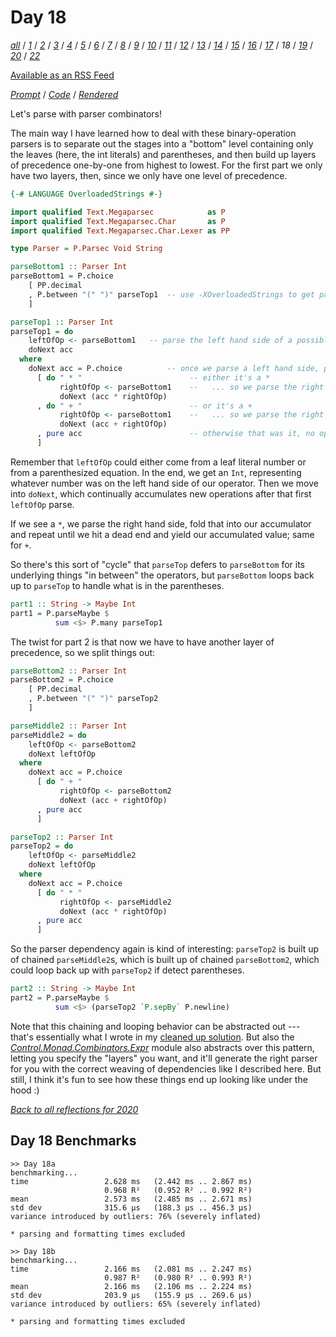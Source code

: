 Day 18
===

<!--
This section is generated and compiled by the build script at ./Build.hs from
the file `./reflections/day18.md`.  If you want to edit this, edit
that file instead!
-->

*[all][reflections]* / *[1][day01]* / *[2][day02]* / *[3][day03]* / *[4][day04]* / *[5][day05]* / *[6][day06]* / *[7][day07]* / *[8][day08]* / *[9][day09]* / *[10][day10]* / *[11][day11]* / *[12][day12]* / *[13][day13]* / *[14][day14]* / *[15][day15]* / *[16][day16]* / *[17][day17]* / *18* / *[19][day19]* / *[20][day20]* / *[22][day22]*

[reflections]: https://github.com/mstksg/advent-of-code-2020/blob/master/reflections.md
[day01]: https://github.com/mstksg/advent-of-code-2020/blob/master/reflections-out/day01.md
[day02]: https://github.com/mstksg/advent-of-code-2020/blob/master/reflections-out/day02.md
[day03]: https://github.com/mstksg/advent-of-code-2020/blob/master/reflections-out/day03.md
[day04]: https://github.com/mstksg/advent-of-code-2020/blob/master/reflections-out/day04.md
[day05]: https://github.com/mstksg/advent-of-code-2020/blob/master/reflections-out/day05.md
[day06]: https://github.com/mstksg/advent-of-code-2020/blob/master/reflections-out/day06.md
[day07]: https://github.com/mstksg/advent-of-code-2020/blob/master/reflections-out/day07.md
[day08]: https://github.com/mstksg/advent-of-code-2020/blob/master/reflections-out/day08.md
[day09]: https://github.com/mstksg/advent-of-code-2020/blob/master/reflections-out/day09.md
[day10]: https://github.com/mstksg/advent-of-code-2020/blob/master/reflections-out/day10.md
[day11]: https://github.com/mstksg/advent-of-code-2020/blob/master/reflections-out/day11.md
[day12]: https://github.com/mstksg/advent-of-code-2020/blob/master/reflections-out/day12.md
[day13]: https://github.com/mstksg/advent-of-code-2020/blob/master/reflections-out/day13.md
[day14]: https://github.com/mstksg/advent-of-code-2020/blob/master/reflections-out/day14.md
[day15]: https://github.com/mstksg/advent-of-code-2020/blob/master/reflections-out/day15.md
[day16]: https://github.com/mstksg/advent-of-code-2020/blob/master/reflections-out/day16.md
[day17]: https://github.com/mstksg/advent-of-code-2020/blob/master/reflections-out/day17.md
[day19]: https://github.com/mstksg/advent-of-code-2020/blob/master/reflections-out/day19.md
[day20]: https://github.com/mstksg/advent-of-code-2020/blob/master/reflections-out/day20.md
[day22]: https://github.com/mstksg/advent-of-code-2020/blob/master/reflections-out/day22.md

[Available as an RSS Feed][rss]

[rss]: http://feeds.feedburner.com/jle-advent-of-code-2020

*[Prompt][d18p]* / *[Code][d18g]* / *[Rendered][d18h]*

[d18p]: https://adventofcode.com/2020/day/18
[d18g]: https://github.com/mstksg/advent-of-code-2020/blob/master/src/AOC/Challenge/Day18.hs
[d18h]: https://mstksg.github.io/advent-of-code-2020/src/AOC.Challenge.Day18.html

Let's parse with parser combinators!

The main way I have learned how to deal with these binary-operation parsers is
to separate out the stages into a "bottom" level containing only the leaves
(here, the int literals) and parentheses, and then build up layers of
precedence one-by-one from highest to lowest.  For the first part we only have
two layers, then, since we only have one level of precedence.

```haskell
{-# LANGUAGE OverloadedStrings #-}

import qualified Text.Megaparsec            as P
import qualified Text.Megaparsec.Char       as P
import qualified Text.Megaparsec.Char.Lexer as PP

type Parser = P.Parsec Void String

parseBottom1 :: Parser Int
parseBottom1 = P.choice
    [ PP.decimal
    , P.between "(" ")" parseTop1  -- use -XOverloadedStrings to get parsers that match strings
    ]

parseTop1 :: Parser Int
parseTop1 = do
    leftOfOp <- parseBottom1   -- parse the left hand side of a possible binary operator
    doNext acc
  where
    doNext acc = P.choice          -- once we parse a left hand side, pick from:
      [ do " * "                        -- either it's a *
           rightOfOp <- parseBottom1    --   ... so we parse the right hand side and multiply
           doNext (acc * rightOfOp)
      , do " + "                        -- or it's a +
           rightOfOp <- parseBottom1    --   ... so we parse the right hand side and add
           doNext (acc + rightOfOp)
      , pure acc                        -- otherwise that was it, no operator
      ]
```

Remember that `leftOfOp` could either come from a leaf literal number or from a
parenthesized equation.  In the end, we get an `Int`, representing whatever
number was on the left hand side of our operator.  Then we move into `doNext`,
which continually accumulates new operations after that first `leftOfOp` parse.

If we see a `*`, we parse the right hand side, fold that into our accumulator
and repeat until we hit a dead end and yield our accumulated value; same for
`+`.

So there's this sort of "cycle" that `parseTop` defers to `parseBottom` for its
underlying things "in between" the operators, but `parseBottom` loops back up
to `parseTop` to handle what is in the parentheses.

```haskell
part1 :: String -> Maybe Int
part1 = P.parseMaybe $
          sum <$> P.many parseTop1
```

The twist for part 2 is that now we have to have another layer of precedence,
so we split things out:

```haskell
parseBottom2 :: Parser Int
parseBottom2 = P.choice
    [ PP.decimal
    , P.between "(" ")" parseTop2
    ]

parseMiddle2 :: Parser Int
parseMiddle2 = do
    leftOfOp <- parseBottom2
    doNext leftOfOp
  where
    doNext acc = P.choice
      [ do " + "
           rightOfOp <- parseBottom2
           doNext (acc + rightOfOp)
      , pure acc
      ]

parseTop2 :: Parser Int
parseTop2 = do
    leftOfOp <- parseMiddle2
    doNext leftOfOp
  where
    doNext acc = P.choice
      [ do " * "
           rightOfOp <- parseMiddle2
           doNext (acc * rightOfOp)
      , pure acc
      ]
```

So the parser dependency again is kind of interesting: `parseTop2` is built up
of chained `parseMiddle2`s, which is built up of chained `parseBottom2`, which
could loop back up with `parseTop2` if detect parentheses.

```haskell
part2 :: String -> Maybe Int
part2 = P.parseMaybe $
          sum <$> (parseTop2 `P.sepBy` P.newline)
```

Note that this chaining and looping behavior can be abstracted out --- that's
essentially what I wrote in my [cleaned up solution][d18g].  But also the
*[Control.Monad.Combinators.Expr](https://hackage.haskell.org/package/parser-combinators-1.2.1/docs/Control-Monad-Combinators-Expr.html)*
module also abstracts over this pattern, letting you specify the "layers" you
want, and it'll generate the right parser for you with the correct weaving of
dependencies like I described here.  But still, I think it's fun to see how
these things end up looking like under the hood :)


*[Back to all reflections for 2020][reflections]*

## Day 18 Benchmarks

```
>> Day 18a
benchmarking...
time                 2.628 ms   (2.442 ms .. 2.867 ms)
                     0.968 R²   (0.952 R² .. 0.992 R²)
mean                 2.573 ms   (2.485 ms .. 2.671 ms)
std dev              315.6 μs   (188.3 μs .. 456.3 μs)
variance introduced by outliers: 76% (severely inflated)

* parsing and formatting times excluded

>> Day 18b
benchmarking...
time                 2.166 ms   (2.081 ms .. 2.247 ms)
                     0.987 R²   (0.980 R² .. 0.993 R²)
mean                 2.166 ms   (2.106 ms .. 2.224 ms)
std dev              203.9 μs   (155.9 μs .. 269.6 μs)
variance introduced by outliers: 65% (severely inflated)

* parsing and formatting times excluded
```


